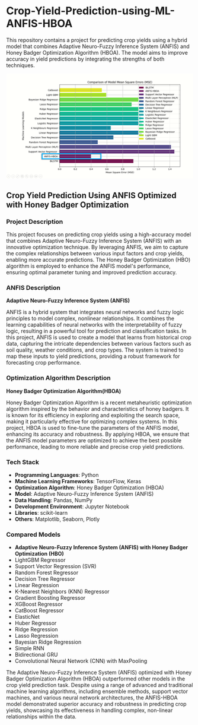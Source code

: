 # Crop-Yield-Prediction-using-ML-ANFIS-HBOA
This repository contains a project for predicting crop yields using a hybrid model that combines Adaptive Neuro-Fuzzy Inference System (ANFIS) and Honey Badger Optimization Algorithm (HBOA). The model aims to improve accuracy in yield predictions by integrating the strengths of both techniques.

![Results](comparision_with_existing_models.png)

## Crop Yield Prediction Using ANFIS Optimized with Honey Badger Optimization

### Project Description

This project focuses on predicting crop yields using a high-accuracy model that combines Adaptive Neuro-Fuzzy Inference System (ANFIS) with an innovative optimization technique. By leveraging ANFIS, we aim to capture the complex relationships between various input factors and crop yields, enabling more accurate predictions. The Honey Badger Optimization (HBO) algorithm is employed to enhance the ANFIS model's performance, ensuring optimal parameter tuning and improved prediction accuracy.

### ANFIS Description

**Adaptive Neuro-Fuzzy Inference System (ANFIS)**

ANFIS is a hybrid system that integrates neural networks and fuzzy logic principles to model complex, nonlinear relationships. It combines the learning capabilities of neural networks with the interpretability of fuzzy logic, resulting in a powerful tool for prediction and classification tasks. In this project, ANFIS is used to create a model that learns from historical crop data, capturing the intricate dependencies between various factors such as soil quality, weather conditions, and crop types. The system is trained to map these inputs to yield predictions, providing a robust framework for forecasting crop performance.

### Optimization Algorithm Description

**Honey Badger Optimization Algorithm(HBOA)**

Honey Badger Optimization Algorithm is a recent metaheuristic optimization algorithm inspired by the behavior and characteristics of honey badgers. It is known for its efficiency in exploring and exploiting the search space, making it particularly effective for optimizing complex systems. In this project, HBOA is used to fine-tune the parameters of the ANFIS model, enhancing its accuracy and robustness. By applying HBOA, we ensure that the ANFIS model parameters are optimized to achieve the best possible performance, leading to more reliable and precise crop yield predictions.


### Tech Stack

- **Programming Languages**: Python
- **Machine Learning Frameworks**: TensorFlow, Keras
- **Optimization Algorithm**: Honey Badger Optimization (HBOA)
- **Model**: Adaptive Neuro-Fuzzy Inference System (ANFIS)
- **Data Handling**: Pandas, NumPy
- **Development Environment**: Jupyter Notebook
- **Libraries**: scikit-learn
- **Others**: Matplotlib, Seaborn, Plotly

### Compared Models

- **Adaptive Neuro-Fuzzy Inference System (ANFIS) with Honey Badger Optimization (HBO)**
- LightGBM Regressor
- Support Vector Regression (SVR)
- Random Forest Regressor
- Decision Tree Regressor
- Linear Regression
- K-Nearest Neighbors (KNN) Regressor
- Gradient Boosting Regressor
- XGBoost Regressor
- CatBoost Regressor
- ElasticNet
- Huber Regressor
- Ridge Regression
- Lasso Regression
- Bayesian Ridge Regression
- Simple RNN
- Bidirectional GRU
- Convolutional Neural Network (CNN) with MaxPooling

The Adaptive Neuro-Fuzzy Inference System (ANFIS) optimized with Honey Badger Optimization Algorithm (HBOA) outperformed other models in the crop yield prediction task. Despite using a range of advanced and traditional machine learning algorithms, including ensemble methods, support vector machines, and various neural network architectures, the ANFIS-HBOA model demonstrated superior accuracy and robustness in predicting crop yields, showcasing its effectiveness in handling complex, non-linear relationships within the data.










